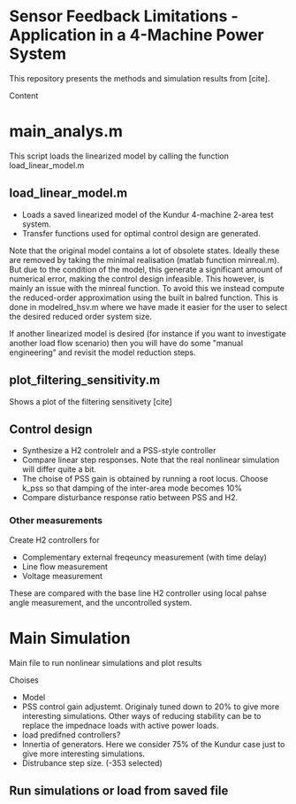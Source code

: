 # Sensor Feedback Limitations - Application in a 4-Machine Power System

This repository presents the methods and simulation results from [cite]. 

Content

# main_analys.m

This script loads the linearized model by calling the function load_linear_model.m

## load_linear_model.m

- Loads a saved linearized model of the Kundur 4-machine 2-area test system.
- Transfer functions used for optimal control design are generated.
 
Note that the original model contains a lot of obsolete states. Ideally these are removed by taking the minimal realisation (matlab function minreal.m). But due to the condition of the model, this generate a significant amount of numerical error, making the control design infeasible. This however, is mainly an issue with the minreal function. To avoid this we instead compute the reduced-order approximation using the built in balred function. This is done in modelred_hsv.m where we have made it easier for the user to select the desired reduced order system size.

If another linearized model is desired (for instance if you want to investigate another load flow scenario) then you will have do some "manual engineering" and revisit the model reduction steps.

## plot_filtering_sensitivity.m

Shows a plot of the filtering sensitivety [cite]

## Control design

- Synthesize a H2 controlelr and a PSS-style controller 
- Compare linear step responses. Note that the real nonlinear simulation will differ quite a bit.
- The choise of PSS gain is obtained by running a root locus. Choose k_pss so that damping of the inter-area mode becomes 10%
- Compare disturbance response ratio between PSS and H2.

### Other measurements

Create H2 controllers for
- Complementary external freqeuncy measurement (with time delay)
- Line flow measurement
- Voltage measurement

These are compared with the base line H2 controller using local pahse angle measurement, and the uncontrolled system.

# Main Simulation

Main file to run nonlinear simulations and plot results

Choises
- Model
- PSS control gain adjustemt. Originaly tuned down to 20% to give more interesting simulations. Other ways of reducing stability can be to replace the impednace loads with active power loads.
- load predifned controllers?
- Innertia of generators. Here we consider 75% of the Kundur case just to give more interesting simulations.
- Distrubance step size. (-353 selected)

## Run simulations or load from saved file
